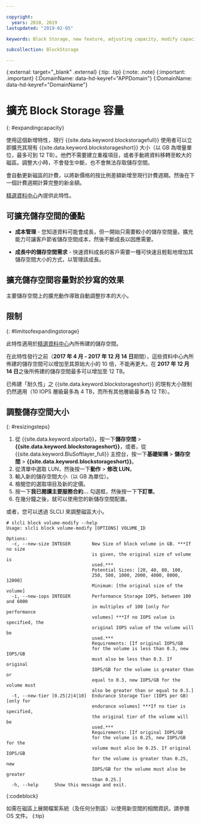 ```yaml
---

copyright:
  years: 2018, 2019
lastupdated: "2019-02-05"

keywords: Block Storage, new feature, adjusting capacity, modify capacity, increase capacity, Storage Capacity

subcollection: BlockStorage

---
```

{:external: target="_blank" .external}
{:tip: .tip}
{:note: .note}
{:important: .important}
{:DomainName: data-hd-keyref="APPDomain"}
{:DomainName: data-hd-keyref="DomainName"}

# 擴充 Block Storage 容量
{: #expandingcapacity}

使用這個新增特性，現行 {{site.data.keyword.blockstoragefull}} 使用者可以立即擴充其現有 {{site.data.keyword.blockstorageshort}} 大小（以 GB 為增量單位，最多可到 12 TB）。他們不需要建立重複項目，或者手動將資料移轉至較大的磁區。調整大小時，不會發生中斷，也不會無法存取儲存空間。

會自動更新磁區的計費，以將新價格的按比例差額新增至現行計費週期。然後在下一個計費週期計算完整的新金額。

[精選資料中心](/docs/infrastructure/BlockStorage?topic=BlockStorage-news)內提供此特性。

## 可擴充儲存空間的優點

- **成本管理** - 您知道資料可能會成長，但一開始只需要較小的儲存空間量。擴充能力可讓客戶節省儲存空間成本，然後不斷成長以因應需要。  

- **成長中的儲存空間需求** - 快速資料成長的客戶需要一種可快速且輕鬆地增加其儲存空間大小的方式，以管理該成長。

## 擴充儲存空間容量對於抄寫的效果

主要儲存空間上的擴充動作導致自動調整抄本的大小。

## 限制
{: #limitsofexpandingstorage}

此特性適用於[精選資料中心](/docs/infrastructure/BlockStorage?topic=BlockStorage-news)內所佈建的儲存空間。

在此特性發行之前（**2017 年 4 月 - 2017 年 12 月 14 日**期間），這些資料中心內所佈建的儲存空間可以增加至其原始大小的 10 倍，不能再更大。在 **2017 年 12 月 14 日**之後所佈建的儲存空間最多可以增加至 12 TB。

已佈建「耐久性」之 {{site.data.keyword.blockstorageshort}} 的現有大小限制仍然適用（10 IOPS 層級最多為 4 TB，而所有其他層級最多為 12 TB）。

## 調整儲存空間大小
{: #resizingsteps}

1. 從 {{site.data.keyword.slportal}}，按一下**儲存空間** > **{{site.data.keyword.blockstorageshort}}**，或者，從 {{site.data.keyword.BluSoftlayer_full}} 主控台，按一下**基礎架構** > **儲存空間** > **{{site.data.keyword.blockstorageshort}}**。
2. 從清單中選取 LUN，然後按一下**動作** > **修改 LUN**。
3. 輸入新的儲存空間大小（以 GB 為單位）。
4. 檢閱您的選取項目及新的定價。
5. 按一下**我已閱讀主要服務合約...** 勾選框，然後按一下**下訂單**。
6. 在幾分鐘之後，就可以使用您的新儲存空間配置。

或者，您可以透過 SLCLI 來調整磁區大小。

```
# slcli block volume-modify --help
Usage: slcli block volume-modify [OPTIONS] VOLUME_ID

Options:
  -c, --new-size INTEGER        New Size of block volume in GB. ***If no size
                                is given, the original size of volume is
                                used.***
                                Potential Sizes: [20, 40, 80, 100,
                                250, 500, 1000, 2000, 4000, 8000, 12000]
                                Minimum: [the original size of the volume]
  -i, --new-iops INTEGER        Performance Storage IOPS, between 100 and 6000
                                in multiples of 100 [only for performance
                                volumes] ***If no IOPS value is specified, the
                                original IOPS value of the volume will be
                                used.***
                                Requirements: [If original IOPS/GB
                                for the volume is less than 0.3, new IOPS/GB
                                must also be less than 0.3. If original
                                IOPS/GB for the volume is greater than or
                                equal to 0.3, new IOPS/GB for the volume must
                                also be greater than or equal to 0.3.]
  -t, --new-tier [0.25|2|4|10]  Endurance Storage Tier (IOPS per GB) [only for
                                endurance volumes] ***If no tier is specified,
                                the original tier of the volume will be
                                used.***
                                Requirements: [If original IOPS/GB
                                for the volume is 0.25, new IOPS/GB for the
                                volume must also be 0.25. If original IOPS/GB
                                for the volume is greater than 0.25, new
                                IOPS/GB for the volume must also be greater
                                than 0.25.]
  -h, --help      Show this message and exit.
```
{:codeblock}

如需在磁區上展開檔案系統（及任何分割區）以使用新空間的相關資訊，請參閱 OS 文件。
{:tip}
